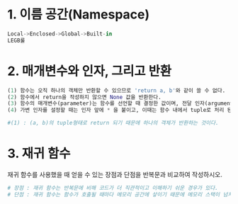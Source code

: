 # 1. 이름 공간(Namespace)

```python
Local->Enclosed->Global->Built-in
LEGB룰
```



# 2. 매개변수와 인자, 그리고 반환

```python
(1) 함수는 오직 하나의 객체만 반환할 수 있으므로 'return a, b'와 같이 쓸 수 없다.
(2) 함수에서 return을 작성하지 않으면 None 값을 반환한다.
(3) 함수의 매개변수(parameter)는 함수를 선언할 때 결정한 값이며, 전달 인자(argument)는 함수를 호출할 때 넘겨주는 값이다.
(4) 가변 인자를 설정할 때는 인자 앞에 * 을 붙이고, 이때는 함수 내에서 tuple로 처리 된다.

#(1) : (a, b)의 tuple형태로 return 되기 때문에 하나의 객체가 반환하는 것이다.
```



# 3. 재귀 함수

재귀 함수를 사용했을 때 얻을 수 있는 장점과 단점을 반복문과 비교하여 작성하시오.

```python
# 장점 : 재귀 함수는 반복문에 비해 코드가 더 직관적이고 이해하기 쉬운 경우가 있다.
# 단점 : 재귀 함수는 함수가 호출될 때마다 메모리 공간에 샇이기 때문에 메모리 스택이 넘치거나(Stack overflow) 프로그램 실행속도가 느려지는 단점이 생깁니다.
```






